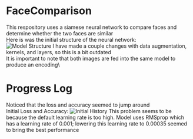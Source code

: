 # FaceComparison
This respository uses a siamese neural network to compare faces and determine whether the two faces are similar\
Here is was the initial structure of the neural network:\
![Model Structure](https://lh3.googleusercontent.com/90wByqRdAgwjp33v6ojaqcgV-0rbIQ8Au5QnfOtmKdLscvOgeDTClt3nkBJheCAC8x05l6fFt2igfmgnyoKQHmXNd7wT-Yrr7zTrU-YyeIqS8iYsZArtEqxk0-3KHKgORjU5kJZRib1UtEVCtcujCjHeaU0dZLpWrj_0f0O4kO1oxRJsru2PyygBRh-2mMiXslusFuTDDYLSfmBSSiScIHbLc7RVyyy3hj8L6p7W0CQ1xgospzkBV53-F_mmQ4X5f4GqAeYq7Ih0tc6RX3Uo9TGJL1lAzj30SdlQMaxHeaD4zOpy2r0UEROybsVIE2OcUmj2t8C1QF42tCsQDGlNOCKZzzs_Lhzxjl6Dk_Myj00bX2YIa0fWr_F4LyTUOlZLULSQjCx5kuf29Vr5pGIDng6XOz3eqv_tFev4vrAJnJsCO_ikp0sqfndqEdFlLJBEB7gkox6Z2NWDCtMfgrI-PB7f_RThQxNrHVtHnfcXBcDKirG3ljhIbEGwSeouW2k-T09HbpFxO8zC_9yprBDIZkSkexxqlf2DXhN2H5OcYqNdPimTePhga0nqeLUrdjsLM1hYT99VrLjwL4HVwQpDHVoTDgu-9utDuiB-THln1mVcqKv3LfLLgTAdhhbcYnlHrgv-P7XQtyIiHuGrKDC2jlowIlARs4VGADfQCiAcbmbYon975tcxnD_nrcigBQ=w1000-h500-no?authuser=0)
I have made a couple changes with data augmentation, kernels, and layers, so this is a bit outdated\
It is important to note that both images are fed into the same model to produce an encoding\

# Progress Log
Noticed that the loss and accuracy seemed to jump around\
Initial Loss and Accuracy:
![Initial History](https://lh3.googleusercontent.com/lXNWvXZyyXIfXowBdWf6si--UBu5z0Uu5XUqkQBoiE5IMyodALT7VqwVaMzzQINsXTxJ4vPW6h0LNba1xlicP2CGxlqFNAZ602yJyoLh-2HIe3_y7dXBe8XhO5BfVQB9-lVslqqquXsfxi0CFFMyV1THEiPccmKALsq9F1CUv5n_33MFJIbeEgSRgHvx3pMSQbsCQkSaY6k5UFv3gn_ujXPLkH4PlVhnlaZZ_0D9uskw1WpjmCNXa3Yo7PqTI9yTyhwy40HBdwpIoh_cu6wRZm8YDoSeEv0JEW8y1L0UY49D4W4_D9aXKjdbb2_znR8Od5RfpK6nlQfKkt1zf6HuMIjeXhtzaKVKrEhcYhn0WDCHJ7n03A0ulUQfCQC9UPXlJDecesvG3eiJ5A9ae_LJ8YtUUQNWddDv6GqLuaN3kwULLtLjdq557Tn-Svp37nctMvXtNgLup7_cb6Ap5Q2TxylvzWMceTQX6kQzFMBe6LOW4dB32Z60TVmfhDkNHZKhzEiTlQ-9jAgNVJFxuPaLd2N9sd_aub0WnVVdT2-VhiUcwz3rR7q78L74bsYZak_ul__AAvTr9ahEVtJXywY-R0KXOkW8SoZQp9L4IDeIpNXY_CHYEDUZ_JoBpOtJWcvnoLWwn8K6YVkYGBpbS-UfGLaSVmhr1CNMWlENF52OG2o8IR9msxUCHBX3vyg4xw=w1622-h844-no?authuser=0)
This problem seems to be because the default learning rate is too high.
Model uses RMSprop which has a learning rate of 0.001; lowering this learning rate to 0.00035 seemed to bring the best performance
